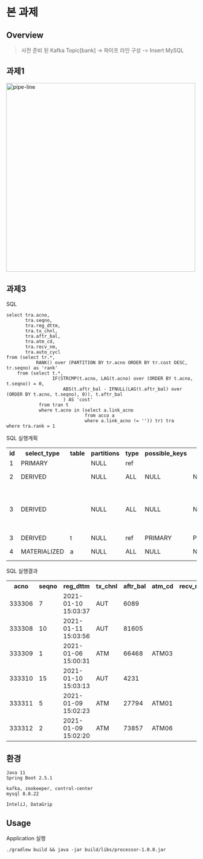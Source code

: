 # 본 과제

## Overview
> 사전 준비 된 Kafka Topic[bank] -> 파이프 라인 구성 -> Insert MySQL

## 과제1
<img width="500" alt="pipe-line" src="https://user-images.githubusercontent.com/3543580/123251344-0e47eb80-d526-11eb-9075-931a3beaf4c5.png">


## 과제3

SQL

```
select tra.acno,
       tra.seqno,
       tra.reg_dttm,
       tra.tx_chnl,
       tra.aftr_bal,
       tra.atm_cd,
       tra.recv_nm,
       tra.auto_cycl
from (select tr.*,
           RANK() over (PARTITION BY tr.acno ORDER BY tr.cost DESC, tr.seqno) as 'rank'
    from (select t.*,
                 IF(STRCMP(t.acno, LAG(t.acno) over (ORDER BY t.acno, t.seqno)) = 0,
                     ABS(t.aftr_bal - IFNULL(LAG(t.aftr_bal) over (ORDER BY t.acno, t.seqno), 0)), t.aftr_bal
                     ) AS 'cost'
            from tran t
            where t.acno in (select a.link_acno
                             from acco a
                             where a.link_acno != '')) tr) tra
where tra.rank = 1
```

SQL 실행계획

<table>
<tr><th>id</th><th>select_type</th><th>table</th><th>partitions</th><th>type</th><th>possible_keys</th><th>key</th><th>key_len</th><th>ref</th><th>rows</th><th>filtered</th><th>Extra</th></tr>
<tr><td>1</td><td>PRIMARY</td><td><derived2></td><td>NULL</td><td>ref</td><td><auto_key0></td><td><auto_key0></td><td>8</td><td>const</td><td>1</td><td>100</td><td>NULL</td></tr>
<tr><td>2</td><td>DERIVED</td><td><derived3></td><td>NULL</td><td>ALL</td><td>NULL</td><td>NULL</td><td>NULL</td><td>NULL</td><td>10</td><td>100</td><td>Using filesort</td></tr>
<tr><td>3</td><td>DERIVED</td><td><subquery4></td><td>NULL</td><td>ALL</td><td>NULL</td><td>NULL</td><td>NULL</td><td>NULL</td><td>NULL</td><td>100</td><td>Using where; Using temporary; Using filesort</td></tr>
<tr><td>3</td><td>DERIVED</td><td>t</td><td>NULL</td><td>ref</td><td>PRIMARY</td><td>PRIMARY</td><td>32</td><td>&lt;subquery4&gt;.link_acno</td><td>10</td><td>100</td><td>NULL</td></tr>
<tr><td>4</td><td>MATERIALIZED</td><td>a</td><td>NULL</td><td>ALL</td><td>NULL</td><td>NULL</td><td>NULL</td><td>NULL</td><td>30</td><td>90</td><td>Using where</td></tr>
</table>

SQL 실행결과

<table>
<tr><th>acno</th><th>seqno</th><th>reg_dttm</th><th>tx_chnl</th><th>aftr_bal</th><th>atm_cd</th><th>recv_nm</th><th>auto_cycl</th></tr>
<tr><td>333306</td><td>7</td><td>2021-01-10 15:03:37</td><td>AUT</td><td>6089</td><td></td><td></td><td>월</td></tr>
<tr><td>333308</td><td>10</td><td>2021-01-11 15:03:56</td><td>AUT</td><td>81605</td><td></td><td></td><td>월</td></tr>
<tr><td>333309</td><td>1</td><td>2021-01-06 15:00:31</td><td>ATM</td><td>66468</td><td>ATM03</td><td></td><td></td></tr>
<tr><td>333310</td><td>15</td><td>2021-01-10 15:03:13</td><td>AUT</td><td>4231</td><td></td><td></td><td>월</td></tr>
<tr><td>333311</td><td>5</td><td>2021-01-09 15:02:23</td><td>ATM</td><td>27794</td><td>ATM01</td><td></td><td></td></tr>
<tr><td>333312</td><td>2</td><td>2021-01-09 15:02:20</td><td>ATM</td><td>73857</td><td>ATM06</td><td></td><td></td></tr>
</table>


## 환경
```
Java 11
Spring Boot 2.5.1

kafka, zookeeper, control-center
mysql 8.0.22

InteliJ, DataGrip
```

## Usage
Application 실행
```
./gradlew build && java -jar build/libs/processor-1.0.0.jar
```
